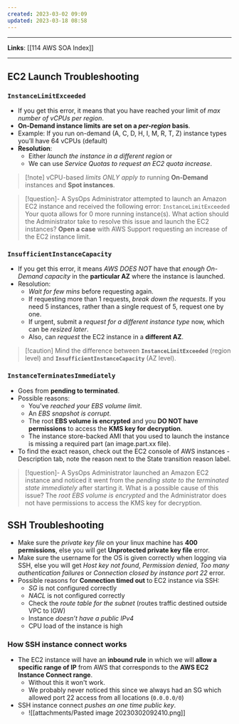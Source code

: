 ```yaml
---
created: 2023-03-02 09:09
updated: 2023-03-18 08:58
---
```

---
**Links**: [[114 AWS SOA Index]]

---
## EC2 Launch Troubleshooting
### `InstanceLimitExceeded` 
- If you get this error, it means that you have reached your limit of *max number of vCPUs per region*.
- **On-Demand instance limits are set on a *per-region* basis**.
- Example: If you run on-demand (A, C, D, H, I, M, R, T, Z) instance types you’ll have 64 vCPUs (default) 
- **Resolution**: 
	- Either *launch the instance in a different region* or 
	- We can use *Service Quotas to request an EC2 quota increase*.

 > [!note] vCPU-based *limits ONLY apply to* running **On-Demand** instances and **Spot instances**.

> [!question]- A SysOps Administrator attempted to launch an Amazon EC2 instance and received the following error: `InstanceLimitExceeded` Your quota allows for 0 more running instance(s). What action should the Administrator take to resolve this issue and launch the EC2 instances?
> **Open a case** with AWS Support requesting an increase of the EC2 instance limit.

### `InsufficientInstanceCapacity`
- If you get this error, it means *AWS DOES NOT* have that *enough On-Demand capacity* in the **particular AZ** where the instance is launched. 
- Resolution: 
	- *Wait for few mins* before requesting again. 
	- If requesting more than 1 requests, *break down the requests*. If you need 5 instances, rather than a single request of 5, request one by one. 
	- If urgent, submit a *request for a different instance type* now, which can be *resized later*. 
	- Also, can *request* the EC2 instance in a **different AZ**.

> [!caution] Mind the difference between **`InstanceLimitExceeded`** (region level) and **`InsufficientInstanceCapacity`** (AZ level).

### `InstanceTerminatesImmediately` 
- Goes from **pending to terminated**.
- Possible reasons:
	- You've *reached your EBS volume limit*. 
	- An *EBS snapshot is corrupt*. 
	- The root **EBS volume is encrypted** and you **DO NOT have permissions** to access the **KMS key for decryption**. 
	- The instance store-backed AMI that you used to launch the instance is missing a required part (an image.part.xx file). 
- To find the exact reason, check out the EC2 console of AWS instances - Description tab, note the reason next to the State transition reason label.

> [!question]- A SysOps Administrator launched an Amazon EC2 instance and noticed it went from the *pending state to the terminated state immediately* after starting it. What is a possible cause of this issue?
> The *root EBS volume is encrypted* and the Administrator does not have permissions to access the KMS key for decryption.

## SSH Troubleshooting
- Make sure the *private key file* on your linux machine has **400 permissions**, else you will get **Unprotected private key file** error.
- Make sure the username for the OS is given correctly when logging via SSH, else you will get *Host key not found*, *Permission denied*, *Too many authentication failures* or *Connection closed by instance port 22* error. 
- Possible reasons for **Connection timed out** to EC2 instance via SSH: 
	- *SG* is not configured correctly
	- *NACL* is not configured correctly
	- Check the *route table for the subnet* (routes traffic destined outside VPC to IGW)
	- Instance *doesn’t have a public IPv4*
	- CPU load of the instance is high

### How SSH instance connect works
- The EC2 instance will have an **inbound rule** in which we will **allow a specific range of IP** from AWS that corresponds to the **AWS EC2 Instance Connect range**.
	- Without this it won't work.
	- We probably never noticed this since we always had an SG which allowed port 22 access from all locations (`0.0.0.0/0`)
- SSH instance connect *pushes an one time public key*.
	- ![[attachments/Pasted image 20230302092410.png]]